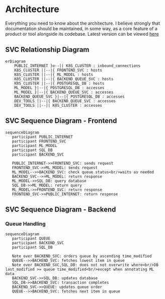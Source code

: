 # Architecture
Everything you need to know about the architecture.
I believe strongly that documentation should be maintained, in some way, as a core feature of a product or tool alongside its codebase.
Latest version can be viewed [here](https://github.com/mxava/mcbroken-ml/blob/main/README.md)

## SVC Relationship Diagram
```mermaid
erDiagram
    PUBLIC_INTERNET }o--|| K8S_CLUSTER : inbound_connections
    K8S_CLUSTER ||--|{ FRONTEND_SVC : hosts
    K8S_CLUSTER ||--|{ ML_MODEL : hosts
    K8S_CLUSTER ||--|{ BACKEND_QUEUE_SVC : hosts
    K8S_CLUSTER ||--|{ POSTGRESQL_DB : hosts
    ML_MODEL }|--|{ POSTGRESQL_DB : accesses
    ML_MODEL }|--|{ BACKEND_QUEUE_SVC : accesses
    BACKEND_QUEUE_SVC }|--|{ POSTGRESQL_DB : accesses
    DEV_TOOLS ||--|{ BACKEND_QUEUE_SVC : accesses
    DEV_TOOLS ||--|| K8S_CLUSTER : accesses
```

## SVC Sequence Diagram - Frontend
```mermaid
sequenceDiagram
   participant PUBLIC_INTERNET
   participant FRONTEND_SVC
   participant ML_MODEL
   participant SQL_DB
   participant BACKEND_SVC

   PUBLIC_INTERNET->>FRONTEND_SVC: sends request
   FRONTEND_SVC->>ML_MODEL: sends request
   ML_MODEL-->>BACKEND_SVC: check queue status<br/>waits as needed
   BACKEND_SVC-->>ML_MODEL: return response
   ML_MODEL->>SQL_DB: query database
   SQL_DB->>ML_MODEL: return query
   ML_MODEL->>FRONTEND_SVC: return response
   FRONTEND_SVC->>PUBLIC_INTERNET: return response
```

## SVC Sequence Diagram - Backend
### Queue Handling
```mermaid
sequenceDiagram
   participant QUEUE
   participant BACKEND_SVC
   participant SQL_DB

   Note over BACKEND_SVC: orders queue by ascending time_modified
   QUEUE-->>BACKEND_SVC: fetches lowest item in queue
   Note over BACKEND_SVC,SQL_DB: does not not overwrite where<br/>DB last_modified >= queue time_modified<br/>except when annotating ML data
   BACKEND_SVC->>SQL_DB: updates database
   SQL_DB->>BACKEND_SVC: transaction completes
   BACKEND_SVC->>QUEUE: updates queue order
   QUEUE-->>BACKEND_SVC: fetches next item in queue
```
